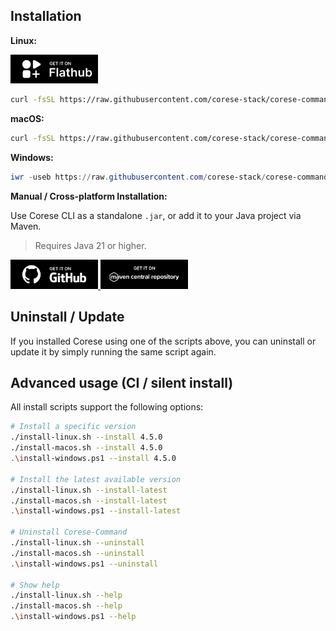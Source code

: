 <!-- markdownlint-disable MD033 -->
<!-- markdownlint-disable MD041 -->

## Installation

**Linux:**

<a href="https://flathub.org/fr/apps/fr.inria.corese.CoreseCommand">
  <img src="./_static/logo/badge_flathub.svg" alt="Flathub" width="140">
</a>

```bash
curl -fsSL https://raw.githubusercontent.com/corese-stack/corese-command/main/packaging/scripts/install-linux.sh -o /tmp/corese.sh && bash /tmp/corese.sh
```

**macOS:**

```bash
curl -fsSL https://raw.githubusercontent.com/corese-stack/corese-command/main/packaging/scripts/install-macos.sh -o /tmp/corese.sh && bash /tmp/corese.sh
```

**Windows:**

```powershell
iwr -useb https://raw.githubusercontent.com/corese-stack/corese-command/main/packaging/scripts/install-windows.ps1 | iex
```

**Manual / Cross-platform Installation:**

Use Corese CLI as a standalone `.jar`, or add it to your Java project via Maven.  
> Requires Java 21 or higher.

<a href="https://github.com/corese-stack/corese-command/releases">
  <img src="./_static/logo/badge_github.svg" alt="GitHub Release" width="140">
</a>
<a href="https://central.sonatype.com/artifact/fr.inria.corese/corese-command">
  <img src="./_static/logo/badge_maven.svg" alt="Maven Central" width="140">
</a>

## Uninstall / Update

If you installed Corese using one of the scripts above, you can uninstall or update it by simply running the same script again.

## Advanced usage (CI / silent install)

All install scripts support the following options:

```bash
# Install a specific version
./install-linux.sh --install 4.5.0
./install-macos.sh --install 4.5.0
.\install-windows.ps1 --install 4.5.0

# Install the latest available version
./install-linux.sh --install-latest
./install-macos.sh --install-latest
.\install-windows.ps1 --install-latest

# Uninstall Corese-Command
./install-linux.sh --uninstall
./install-macos.sh --uninstall
.\install-windows.ps1 --uninstall

# Show help
./install-linux.sh --help
./install-macos.sh --help
.\install-windows.ps1 --help
```
